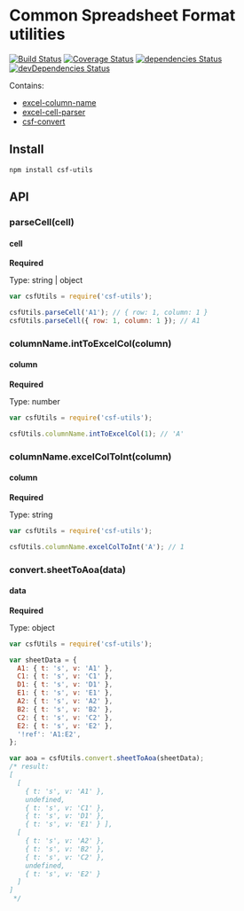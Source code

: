 # Common Spreadsheet Format utilities
[![Build Status](https://travis-ci.org/eunikitin/csf-utils.svg?branch=master)](https://travis-ci.org/eunikitin/csf-utils)
[![Coverage Status](https://coveralls.io/repos/github/eunikitin/csf-utils/badge.svg?branch=master)](https://coveralls.io/github/eunikitin/csf-utils?branch=master)
[![dependencies Status](https://david-dm.org/eunikitin/csf-utils/status.svg)](https://david-dm.org/eunikitin/csf-utils)
[![devDependencies Status](https://david-dm.org/eunikitin/csf-utils/dev-status.svg)](https://david-dm.org/eunikitin/csf-utils?type=dev)

Contains:
* [excel-column-name](https://www.npmjs.com/package/excel-column-name)
* [excel-cell-parser](https://www.npmjs.com/package/excel-cell-parser)
* [csf-convert](https://www.npmjs.com/package/csf-convert)

## Install
```npm install csf-utils```

## API

### parseCell(cell)

#### cell

**Required**

Type: string | object

```js
var csfUtils = require('csf-utils');

csfUtils.parseCell('A1'); // { row: 1, column: 1 } 
csfUtils.parseCell({ row: 1, column: 1 }); // A1
```

### columnName.intToExcelCol(column)

#### column

**Required**

Type: number

```js
var csfUtils = require('csf-utils');

csfUtils.columnName.intToExcelCol(1); // 'A' 
```

### columnName.excelColToInt(column)

#### column

**Required**

Type: string

```js
var csfUtils = require('csf-utils');

csfUtils.columnName.excelColToInt('A'); // 1 
```

### convert.sheetToAoa(data)

#### data

**Required**

Type: object

```js
var csfUtils = require('csf-utils');

var sheetData = {
  A1: { t: 's', v: 'A1' },
  C1: { t: 's', v: 'C1' },
  D1: { t: 's', v: 'D1' },
  E1: { t: 's', v: 'E1' },
  A2: { t: 's', v: 'A2' },
  B2: { t: 's', v: 'B2' },
  C2: { t: 's', v: 'C2' },
  E2: { t: 's', v: 'E2' },
  '!ref': 'A1:E2',
};

var aoa = csfUtils.convert.sheetToAoa(sheetData);
/* result:
[
  [
    { t: 's', v: 'A1' },
    undefined,
    { t: 's', v: 'C1' },
    { t: 's', v: 'D1' },
    { t: 's', v: 'E1' } ],
  [
    { t: 's', v: 'A2' },
    { t: 's', v: 'B2' },
    { t: 's', v: 'C2' },
    undefined,
    { t: 's', v: 'E2' }
  ]
]
 */
```